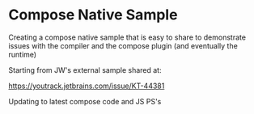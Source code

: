 # Compose Native Sample

Creating a compose native sample that is easy to share to demonstrate issues with the compiler and the compose plugin (and eventually the runtime)

Starting from JW's external sample shared at:

https://youtrack.jetbrains.com/issue/KT-44381

Updating to latest compose code and JS PS's


